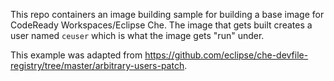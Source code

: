 This repo containers an image building sample for building a base image for CodeReady Workspaces/Eclipse Che. The image that gets built creates a user named `ceuser` which is what the image gets "run" under.

This example was adapted from https://github.com/eclipse/che-devfile-registry/tree/master/arbitrary-users-patch.
